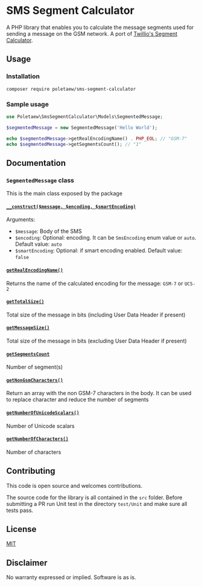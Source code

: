 # SMS Segment Calculator

A PHP library that enables you to calculate the message segments used for sending a message on the GSM network. A port of [Twillio's Segment Calculator](https://github.com/TwilioDevEd/message-segment-calculator).

## Usage

### Installation
```shell
composer require poletaew/sms-segment-calculator
```

### Sample usage

```php
use Poletaew\SmsSegmentCalculator\Models\SegmentedMessage;

$segmentedMessage = new SegmentedMessage('Hello World');

echo $segmentedMessage->getRealEncodingName() . PHP_EOL; // "GSM-7"
echo $segmentedMessage->getSegmentsCount(); // "1"
```

## Documentation
### `SegmentedMessage` class

This is the main class exposed by the package

#### [`__construct($message, $encoding, $smartEncoding)`](https://github.com/poletaew/sms-segment-calculator/blob/bbde70b37ce18def7649a3d8330b393d0e3af8e7/src/Models/SegmentedMessage.php#L31C21-L31C117)
Arguments:
* `$message`: Body of the SMS
* `$encoding`: Optional: encoding. It can be `SmsEncoding` enum value or `auto`. Default value: `auto`
* `$smartEncoding`: Optional: if smart encoding enabled. Default value: `false`

#### [`getRealEncodingName()`](https://github.com/poletaew/sms-segment-calculator/blob/bbde70b37ce18def7649a3d8330b393d0e3af8e7/src/Models/SegmentedMessage.php#L67)

Returns the name of the calculated encoding for the message: `GSM-7` or `UCS-2`

#### [`getTotalSize()`](https://github.com/poletaew/sms-segment-calculator/blob/bbde70b37ce18def7649a3d8330b393d0e3af8e7/src/Models/SegmentedMessage.php#L72)

Total size of the message in bits (including User Data Header if present)

#### [`getMessageSize()`](https://github.com/poletaew/sms-segment-calculator/blob/bbde70b37ce18def7649a3d8330b393d0e3af8e7/src/Models/SegmentedMessage.php#L77C21-L77C35)

Total size of the message in bits (excluding User Data Header if present)

#### [`getSegmentsCount`](https://github.com/poletaew/sms-segment-calculator/blob/bbde70b37ce18def7649a3d8330b393d0e3af8e7/src/Models/SegmentedMessage.php#L82C21-L82C37)

Number of segment(s)

#### [`getNonGsmCharacters()`](https://github.com/poletaew/sms-segment-calculator/blob/bbde70b37ce18def7649a3d8330b393d0e3af8e7/src/Models/SegmentedMessage.php#L87C21-L87C40)

Return an array with the non GSM-7 characters in the body. It can be used to replace character and reduce the number of segments

#### [`getNumberOfUnicodeScalars()`](https://github.com/poletaew/sms-segment-calculator/blob/bbde70b37ce18def7649a3d8330b393d0e3af8e7/src/Models/SegmentedMessage.php#L92C21-L92C46)

Number of Unicode scalars

#### [`getNumberOfCharacters()`](https://github.com/poletaew/sms-segment-calculator/blob/bbde70b37ce18def7649a3d8330b393d0e3af8e7/src/Models/SegmentedMessage.php#L97C21-L97C42)

Number of characters

## Contributing

This code is open source and welcomes contributions.

The source code for the library is all contained in the `src` folder. 
Before submitting a PR run Unit test in the directory `test/Unit` and make sure all tests pass.

## License

[MIT](http://www.opensource.org/licenses/mit-license.html)

## Disclaimer

No warranty expressed or implied. Software is as is.
